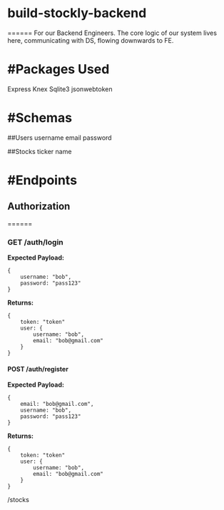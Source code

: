 # build-stockly-backend
======
For our Backend Engineers. The core logic of our system lives here, communicating with DS, flowing downwards to FE.

#Packages Used
======
Express
Knex
Sqlite3
jsonwebtoken

#Schemas
======

##Users
username
email
password

##Stocks
ticker
name

#Endpoints
======

## Authorization
======

### GET /auth/login
**Expected Payload:**
```
{
    username: "bob",
    password: "pass123"
}
```
**Returns:**
```
{
    token: "token"
    user: {
        username: "bob",
        email: "bob@gmail.com"
    }
}
```

#### POST /auth/register
**Expected Payload:**
```
{
    email: "bob@gmail.com",
    username: "bob",
    password: "pass123"
}
```
**Returns:**
```
{
    token: "token"
    user: {
        username: "bob",
        email: "bob@gmail.com"
    }
}
```


/stocks